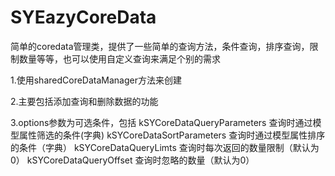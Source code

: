 # SYEazyCoreData


简单的coredata管理类，提供了一些简单的查询方法，条件查询，排序查询，限制数量等等，也可以使用自定义查询来满足个别的需求

1.使用sharedCoreDataManager方法来创建

2.主要包括添加查询和删除数据的功能

3.options参数为可选条件，包括
    kSYCoreDataQueryParameters 查询时通过模型属性筛选的条件(字典)
    kSYCoreDataSortParameters  查询时通过模型属性排序的条件（字典）
    kSYCoreDataQueryLimts      查询时每次返回的数量限制（默认为0）
    kSYCoreDataQueryOffset     查询时忽略的数量（默认为0）


